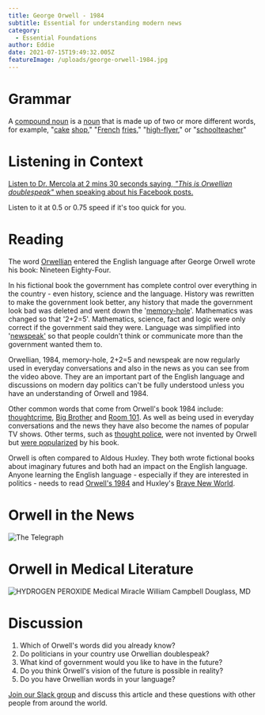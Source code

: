 ```yaml
---
title: George Orwell - 1984
subtitle: Essential for understanding modern news
category:
  - Essential Foundations
author: Eddie
date: 2021-07-15T19:49:32.005Z
featureImage: /uploads/george-orwell-1984.jpg
---
```

# Grammar

A [compound noun](https://dictionary.cambridge.org/us/dictionary/english/compound-noun) is a [noun](https://dictionary.cambridge.org/us/dictionary/english/noun "noun") that is made up of two or more different words, for example, "[cake](https://dictionary.cambridge.org/us/dictionary/english/cake "cake") [shop](https://dictionary.cambridge.org/us/dictionary/english/shop "shop")," "[French](https://dictionary.cambridge.org/us/dictionary/english/french "French") [fries](https://dictionary.cambridge.org/us/dictionary/english/fries "fries")," "[high-flyer](https://dictionary.cambridge.org/us/dictionary/english/high-flyer "high-flyer")," or "[schoolteacher](https://dictionary.cambridge.org/us/dictionary/english/schoolteacher "schoolteacher")"

# Listening in Context

[Listen to Dr. Mercola at 2 mins 30 seconds saying, *"This is Orwellian doublespeak"* when speaking about his Facebook posts. ](https://rumble.com/vjy32e-the-biden-administration-is-promoting-digital-death.html)

Listen to it at 0.5 or 0.75 speed if it's too quick for you.

# Reading

The word [Orwellian](https://www.macmillandictionary.com/dictionary/british/orwellian) entered the English language after George Orwell wrote his book: Nineteen Eighty-Four.

In his fictional book the government has complete control over everything in the country - even history, science and the language. History was rewritten to make the government look better, any history that made the government look bad was deleted and went down the '[memory-hole](https://www.macmillandictionary.com/us/dictionary/american/memory-hole)'. Mathematics was changed so that '2+2=5'. Mathematics, science, fact and logic were only correct if the government said they were. Language was simplified into '[newspeak'](https://www.macmillandictionary.com/dictionary/british/newspeak) so that people couldn't think or communicate more than the government wanted them to.

Orwellian, 1984, memory-hole, 2+2=5 and newspeak are now regularly used in everyday conversations and also in the news as you can see from the video above. They are an important part of the English language and discussions on modern day politics can't be fully understood unless you have an understanding of Orwell and 1984.

Other common words that come from Orwell's book 1984 include: [thoughtcrime](https://www.lexico.com/en/definition/thoughtcrime),  [Big Brother](https://www.macmillandictionary.com/dictionary/british/big-brother) and [Room 101](https://en.wikipedia.org/wiki/Room_101_(game_show)). As well as being used in everyday conversations and the news they have also become the names of popular TV shows. Other terms, such as [thought police](https://www.macmillandictionary.com/dictionary/british/thought-police), were not invented by Orwell but [were popularized](https://en.wikipedia.org/wiki/Thought_Police) by his book.

Orwell is often compared to Aldous Huxley. They both wrote fictional books about imaginary futures and both had an impact on the English language. Anyone learning the English language - especially if they are interested in politics - needs to read [Orwell's 1984](https://www.pearson.co.jp/en/catalog/product.php?item=404081&cat=005) and Huxley's [Brave New World](https://www.pearson.co.jp/en/catalog/product.php?item=406007).

# Orwell in the News

![The Telegraph](/uploads/telegraph.png "The Telegraph")

# Orwell in Medical Literature

![HYDROGEN PEROXIDE Medical Miracle William Campbell Douglass, MD](/uploads/memory-hole.png "Medical Research went down the memory hole")

# Discussion

1. Which of Orwell's words did you already know?
2. Do politicians in your country use Orwellian doublespeak?
3. What kind of government would you like to have in the future?
4. Do you think Orwell's vision of the future is possible in reality?
5. Do you have Orwellian words in your language?

[Join our Slack group](https://join.slack.com/t/essential-english/shared_invite/zt-stozzkc3-BacHatpqgrT3b0ilvdDqGQ) and discuss this article and these questions with other people from around the world.